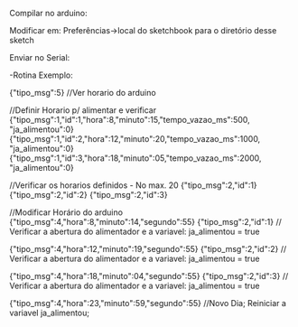 Compilar no arduino:

Modificar em: Preferências->local do sketchbook para o diretório desse sketch

Enviar no Serial:

-Rotina Exemplo:

{"tipo_msg":5} //Ver horario do arduino

//Definir Horario p/ alimentar e verificar
{"tipo_msg":1,"id":1,"hora":8,"minuto":15,"tempo_vazao_ms":500, "ja_alimentou":0}
{"tipo_msg":1,"id":2,"hora":12,"minuto":20,"tempo_vazao_ms":1000, "ja_alimentou":0}
{"tipo_msg":1,"id":3,"hora":18,"minuto":05,"tempo_vazao_ms":2000, "ja_alimentou":0}

//Verificar os horarios definidos - No max. 20
{"tipo_msg":2,"id":1}
{"tipo_msg":2,"id":2}
{"tipo_msg":2,"id":3}


//Modificar Horário do arduino
{"tipo_msg":4,"hora":8,"minuto":14,"segundo":55}
{"tipo_msg":2,"id":1}                                   // Verificar a abertura do alimentador e a variavel: ja_alimentou = true

{"tipo_msg":4,"hora":12,"minuto":19,"segundo":55}
{"tipo_msg":2,"id":2}                                   // Verificar a abertura do alimentador e a variavel: ja_alimentou = true

{"tipo_msg":4,"hora":18,"minuto":04,"segundo":55}
{"tipo_msg":2,"id":3}                                   // Verificar a abertura do alimentador e a variavel: ja_alimentou = true

{"tipo_msg":4,"hora":23,"minuto":59,"segundo":55}       //Novo Dia; Reiniciar a variavel ja_alimentou;

